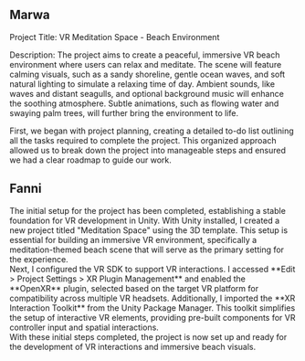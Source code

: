 <h2>Marwa</h2>
<p>
Project Title: VR Meditation Space - Beach Environment

Description: The project aims to create a peaceful, immersive VR beach environment where users can relax and meditate. The scene will feature calming visuals, such as a sandy shoreline, gentle ocean waves, and soft natural lighting to simulate a relaxing time of day. Ambient sounds, like waves and distant seagulls, and optional background music will enhance the soothing atmosphere. Subtle animations, such as flowing water and swaying palm trees, will further bring the environment to life.

First, we began with project planning, creating a detailed to-do list outlining all the tasks required to complete the project. This organized approach allowed us to break down the project into manageable steps and ensured we had a clear roadmap to guide our work.</p>

<h2>Fanni</h2>
<p>
The initial setup for the project has been completed, establishing a stable foundation for VR development in Unity.
With Unity installed, I created a new project titled "Meditation Space" using the 3D template. This setup is essential for building an immersive VR environment, specifically a meditation-themed beach scene that will serve as the primary setting for the experience.
<br/>
Next, I configured the VR SDK to support VR interactions. I accessed **Edit > Project Settings > XR Plugin Management** and enabled the **OpenXR** plugin, selected based on the target VR platform for compatibility across multiple VR headsets. Additionally, I imported the **XR Interaction Toolkit** from the Unity Package Manager. This toolkit simplifies the setup of interactive VR elements, providing pre-built components for VR controller input and spatial interactions. 
<br/>
With these initial steps completed, the project is now set up and ready for the development of VR interactions and immersive beach visuals.
</p>
